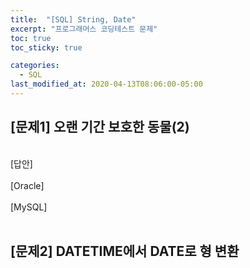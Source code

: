 ```yaml
---
title:  "[SQL] String, Date"
excerpt: "프로그래머스 코딩테스트 문제"
toc: true
toc_sticky: true

categories:
  - SQL
last_modified_at: 2020-04-13T08:06:00-05:00
---
```


## [문제1] 오랜 기간 보호한 동물(2)
<br>
[답안] <br>
<br>
[Oracle] <br>
<br>
[MySQL] <br>
<br>

## [문제2] DATETIME에서 DATE로 형 변환

